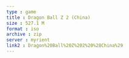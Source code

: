 ```yaml
---
type : game
title : Dragon Ball Z 2 (China)
size : 527.1 M
format : iso
archive : zip
server : myrient
link2 : Dragon%20Ball%20Z%202%20%28China%29
---
```


